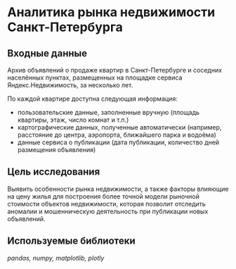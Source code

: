 # Аналитика рынка недвижимости Санкт-Петербурга

## Входные данные
Архив объявлений о продаже квартир в Санкт-Петербурге и соседних населённых пунктах, размещенных на площадке сервиса Яндекс.Недвижимость, за несколько лет.

По каждой квартире доступна следующая информация:
- пользовательские данные, заполненные вручную (площадь квартиры, этаж, число комнат и т.п.)
- картографические данных, полученные автоматически (например, расстояние до центра, аэропорта, ближайшего парка и водоёма)
- данные сервиса о публикации (дата публикации, количество дней размещения объявления)

## Цель исследования
Выявить особенности рынка недвижимости, а также факторы влияющие на цену жилья для построения более точной модели рыночной стоимости объектов недвижимости, которая позволит отследить аномалии и мошенническую деятельность при публикации новых объявлений.

## Используемые библиотеки
*pandas, numpy, matplotlib, plotly*